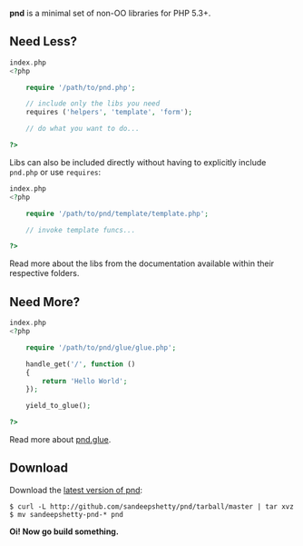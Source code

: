 
__pnd__ is a minimal set of non-OO libraries for PHP 5.3+.


## Need Less?
``` php
index.php
<?php

	require '/path/to/pnd.php';

	// include only the libs you need
	requires ('helpers', 'template', 'form');

	// do what you want to do...

?>
```


Libs can also be included directly without having to explicitly include `pnd.php` or use `requires`:


``` php
index.php
<?php

	require '/path/to/pnd/template/template.php';

	// invoke template funcs...

?>
```
Read more about the libs from the documentation available within their respective folders.


## Need More?

``` php
index.php
<?php

	require '/path/to/pnd/glue/glue.php';

	handle_get('/', function ()
	{
		return 'Hello World';
	});

	yield_to_glue();

?>
```
Read more about [pnd.glue](https://github.com/sandeepshetty/pnd/tree/master/glue).


## Download

Download the [latest version of pnd](https://github.com/sandeepshetty/pnd/archives/master):

```shell
$ curl -L http://github.com/sandeepshetty/pnd/tarball/master | tar xvz
$ mv sandeepshetty-pnd-* pnd
```

**Oi! Now go build something.**